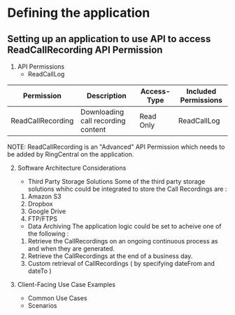 # Defining the application

## Setting up an application to use API to access ReadCallRecording API Permission

1. API Permissions
    * ReadCallLog
    
| Permission                 | Description                        | Access-Type         | Included Permissions |
|----------------------------|------------------------------------|---------------------|----------------------|
| ReadCallRecording          | Downloading call recording content | Read Only           | ReadCallLog          |

NOTE: ReadCallRecording is an "Advanced" API Permission which needs to be added by RingCentral on the application. 

2. Software Architecture Considerations 
    
    * Third Party Storage Solutions 
    Some of the third party storage solutions whihc could be integrated to store the Call Recordings are :
     1. Amazon S3
     2. Dropbox
     3. Google Drive
     4. FTP/FTPS
     
    * Data Archiving
    The application logic could be set to acheive one of the following :
    1. Retrieve the CallRecordings on an ongoing continuous process as and when they are generated.
    2. Retrieve the CallRecordings at the end of a business day.
    3. Custom retrieval of CallRecordings ( by specifying dateFrom and dateTo ) 
    
3. Client-Facing Use Case Examples
    * Common Use Cases
    * Scenarios



